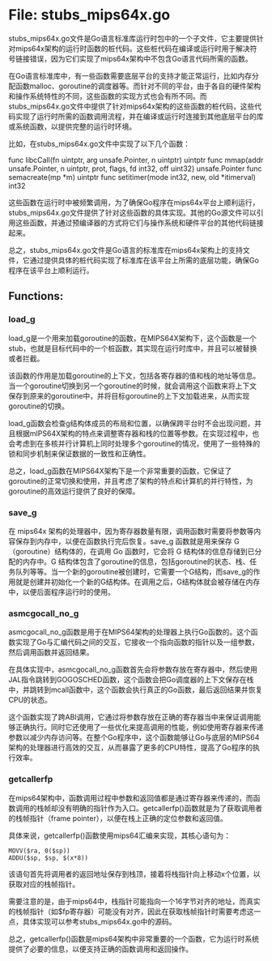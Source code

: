 # File: stubs_mips64x.go

stubs_mips64x.go文件是Go语言标准库运行时包中的一个子文件，它主要提供针对mips64x架构的运行时函数的桩代码。这些桩代码在编译或运行时用于解决符号链接错误，因为它们实现了mips64x架构中不包含Go语言代码所需的函数。 

在Go语言标准库中，有一些函数需要底层平台的支持才能正常运行，比如内存分配函数malloc、goroutine的调度器等。而针对不同的平台，由于各自的硬件架构和操作系统特性的不同，这些函数的实现方式也会有所不同。而stubs_mips64x.go文件中提供了针对mips64x架构的这些函数的桩代码，这些代码实现了运行时所需的函数调用流程，并在编译或运行时连接到其他底层平台的库或系统函数，以提供完整的运行时环境。

比如，在stubs_mips64x.go文件中实现了以下几个函数：

func libcCall(fn uintptr, arg unsafe.Pointer, n uintptr) uintptr 
func mmap(addr unsafe.Pointer, n uintptr, prot, flags, fd int32, off uint32) unsafe.Pointer
func semacreate(mp *m) uintptr
func setitimer(mode int32, new, old *itimerval) int32 

这些函数在运行时中被频繁调用，为了确保Go程序在mips64x平台上顺利运行，stubs_mips64x.go文件提供了针对这些函数的具体实现。其他的Go源文件可以引用这些函数，并通过预编译器的方式将它们与操作系统和硬件平台的其他代码链接起来。

总之，stubs_mips64x.go文件是Go语言的标准库在mips64x架构上的支持文件，它通过提供具体的桩代码实现了标准库在该平台上所需的底层功能，确保Go程序在该平台上顺利运行。

## Functions:

### load_g

load_g是一个用来加载goroutine的函数，在MIPS64X架构下，这个函数是一个stub，也就是目标代码中的一个桩函数，其实现在运行时库中，并且可以被替换或者拦截。

该函数的作用是加载goroutine的上下文，包括各寄存器的值和栈的地址等信息。当一个goroutine切换到另一个goroutine的时候，就会调用这个函数来将上下文保存到原来的goroutine中，并将目标goroutine的上下文加载进来，从而实现goroutine的切换。

load_g函数会检查g结构体成员的布局和位置，以确保跨平台时不会出现问题，并且根据mIPS64X架构的特点来调整寄存器和栈的位置等参数。在实现过程中，也会考虑到在多核并行计算机上同时处理多个goroutine的情况，使用了一些特殊的锁和同步机制来保证数据的一致性和正确性。

总之，load_g函数在MIPS64X架构下是一个非常重要的函数，它保证了goroutine的正常切换和使用，并且考虑了架构的特点和计算机的并行特性，为goroutine的高效运行提供了良好的保障。



### save_g

在 mips64x 架构的处理器中，因为寄存器数量有限，调用函数时需要将参数等内容保存到内存中，以便在函数执行完后恢复。save_g 函数就是用来保存 G（goroutine）结构体的，在调用 Go 函数时，它会将 G 结构体的信息存储到已分配的内存中。G 结构体包含了goroutine的信息，包括goroutine的状态、栈、任务队列等等。当一个新的goroutine被创建时，它需要一个G结构，而save_g的作用就是创建并初始化一个新的G结构体。在调用之后，G结构体就会被存储在内存中，以便后面程序运行时的使用。



### asmcgocall_no_g

asmcgocall_no_g函数是用于在MIPS64架构的处理器上执行Go函数的。这个函数实现了Go与汇编代码之间的交互，它接收一个指向函数的指针以及一组参数，然后调用函数并返回结果。

在具体实现中，asmcgocall_no_g函数首先会将参数存放在寄存器中，然后使用JAL指令跳转到GOGOSCHED函数，这个函数会把Go调度器的上下文保存在栈中，并跳转到mcall函数中，这个函数会执行真正的Go函数，最后返回结果并恢复CPU的状态。

这个函数实现了跨ABI调用，它通过将参数存放在正确的寄存器当中来保证调用能够正确执行。同时它还使用了一些优化来提高调用的性能，例如使用寄存器来传递参数以减少内存访问等。在整个Go程序中，这个函数能够让Go与底层的MIPS64架构的处理器进行高效的交互，从而暴露了更多的CPU特性，提高了Go程序的执行效率。



### getcallerfp

在mips64架构中，函数调用过程中参数和返回值都是通过寄存器来传递的，而函数调用的栈帧却没有明确的指针作为入口。getcallerfp()函数就是为了获取调用者的栈帧指针（frame pointer），以便在栈上正确的定位参数和返回值。

具体来说，getcallerfp()函数使用mips64汇编来实现，其核心语句为：

```
MOVV($ra, 0($sp))
ADDU($sp, $sp, $(x*8))
```

该语句首先将调用者的返回地址保存到栈顶，接着将栈指针向上移动x个位置，以获取对应的栈帧指针。

需要注意的是，由于mips64中，栈指针可能指向一个16字节对齐的地址，而真实的栈帧指针（如$fp寄存器）可能没有对齐，因此在获取栈帧指针时需要考虑这一点，具体实现可以参考stubs_mips64x.go中的源码。

总之，getcallerfp()函数是mips64架构中非常重要的一个函数，它为运行时系统提供了必要的信息，以便支持正确的函数调用和返回操作。



